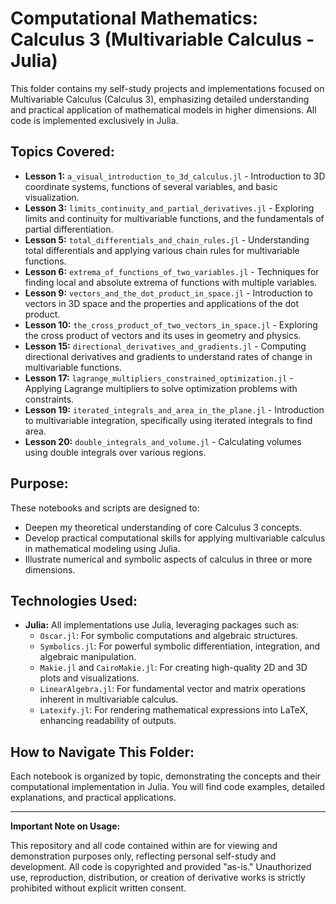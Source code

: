 # Computational Mathematics: Calculus 3 (Multivariable Calculus - Julia)

This folder contains my self-study projects and implementations focused on Multivariable Calculus (Calculus 3), emphasizing detailed understanding and practical application of mathematical models in higher dimensions. All code is implemented exclusively in Julia.

## Topics Covered:

* **Lesson 1:** `a_visual_introduction_to_3d_calculus.jl` - Introduction to 3D coordinate systems, functions of several variables, and basic visualization.
* **Lesson 3:** `limits_continuity_and_partial_derivatives.jl` - Exploring limits and continuity for multivariable functions, and the fundamentals of partial differentiation.
* **Lesson 5:** `total_differentials_and_chain_rules.jl` - Understanding total differentials and applying various chain rules for multivariable functions.
* **Lesson 6:** `extrema_of_functions_of_two_variables.jl` - Techniques for finding local and absolute extrema of functions with multiple variables.
* **Lesson 9:** `vectors_and_the_dot_product_in_space.jl` - Introduction to vectors in 3D space and the properties and applications of the dot product.
* **Lesson 10:** `the_cross_product_of_two_vectors_in_space.jl` - Exploring the cross product of vectors and its uses in geometry and physics.
* **Lesson 15:** `directional_derivatives_and_gradients.jl` - Computing directional derivatives and gradients to understand rates of change in multivariable functions.
* **Lesson 17:** `lagrange_multipliers_constrained_optimization.jl` - Applying Lagrange multipliers to solve optimization problems with constraints.
* **Lesson 19:** `iterated_integrals_and_area_in_the_plane.jl` - Introduction to multivariable integration, specifically using iterated integrals to find area.
* **Lesson 20:** `double_integrals_and_volume.jl` - Calculating volumes using double integrals over various regions.

## Purpose:

These notebooks and scripts are designed to:
* Deepen my theoretical understanding of core Calculus 3 concepts.
* Develop practical computational skills for applying multivariable calculus in mathematical modeling using Julia.
* Illustrate numerical and symbolic aspects of calculus in three or more dimensions.

## Technologies Used:

* **Julia:** All implementations use Julia, leveraging packages such as:
    * `Oscar.jl`: For symbolic computations and algebraic structures.
    * `Symbolics.jl`: For powerful symbolic differentiation, integration, and algebraic manipulation.
    * `Makie.jl` and `CairoMakie.jl`: For creating high-quality 2D and 3D plots and visualizations.
    * `LinearAlgebra.jl`: For fundamental vector and matrix operations inherent in multivariable calculus.
    * `Latexify.jl`: For rendering mathematical expressions into LaTeX, enhancing readability of outputs.

## How to Navigate This Folder:

Each notebook is organized by topic, demonstrating the concepts and their computational implementation in Julia. You will find code examples, detailed explanations, and practical applications.

---

**Important Note on Usage:**

This repository and all code contained within are for viewing and demonstration purposes only, reflecting personal self-study and development. All code is copyrighted and provided "as-is." Unauthorized use, reproduction, distribution, or creation of derivative works is strictly prohibited without explicit written consent.